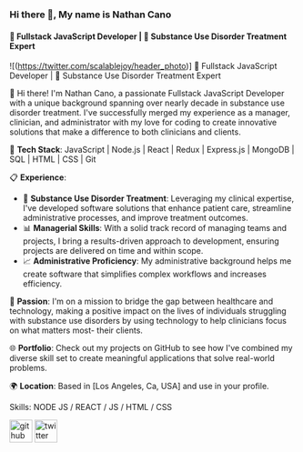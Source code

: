 ### Hi there 👋, My name is Nathan Cano
####  🚀 Fullstack JavaScript Developer | 💼 Substance Use Disorder Treatment Expert
![(https://twitter.com/scalablejoy/header_photo)]
🚀 Fullstack JavaScript Developer | 💼 Substance Use Disorder Treatment Expert

👋 Hi there! I'm Nathan Cano, a passionate Fullstack JavaScript Developer with a unique background spanning over nearly decade in substance use disorder treatment. I've successfully merged my experience as a manager, clinician, and administrator with my love for coding to create innovative solutions that make a difference to both clinicians and clients.

🔧 **Tech Stack**: JavaScript | Node.js | React | Redux | Express.js | MongoDB | SQL | HTML | CSS | Git

📋 **Experience**: 
- 🏥 **Substance Use Disorder Treatment**: Leveraging my clinical expertise, I've developed software solutions that enhance patient care, streamline administrative processes, and improve treatment outcomes.
- 📊 **Managerial Skills**: With a solid track record of managing teams and projects, I bring a results-driven approach to development, ensuring projects are delivered on time and within scope.
- 📈 **Administrative Proficiency**: My administrative background helps me create software that simplifies complex workflows and increases efficiency.

🌟 **Passion**: I'm on a mission to bridge the gap between healthcare and technology, making a positive impact on the lives of individuals struggling with substance use disorders by using technology to help clinicians focus on what matters most- their clients.

🌐 **Portfolio**: Check out my projects on GitHub to see how I've combined my diverse skill set to create meaningful applications that solve real-world problems.

🌍 **Location**: Based in [Los Angeles, Ca, USA]
and use in your profile.

Skills: NODE JS / REACT / JS / HTML / CSS



[<img src='https://cdn.jsdelivr.net/npm/simple-icons@3.0.1/icons/github.svg' alt='github' height='40'>](https://github.com/NathanSamuelCanotwi)  [<img src='https://cdn.jsdelivr.net/npm/simple-icons@3.0.1/icons/twitter.svg' alt='twitter' height='40'>](https://twitter.com/scalablejoy)  

